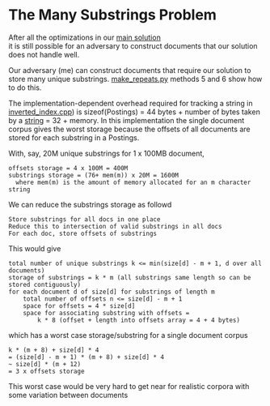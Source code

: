 ﻿The Many Substrings Problem
===========================
After all the optimizations in our [main solution](https://github.com/peterwilliams97/repeats)  
it is still possible for an adversary to construct documents that our solution does 
not handle well.

Our adversary (me) can construct documents that require our solution to store 
many unique substrings. 
[make_repeats.py](https://github.com/peterwilliams97/repeats/blob/master/make_repeats.py)
methods 5 and 6 show how to do this.    

The implementation-dependent overhead required for tracking a string in 
[inverted_index.cpp](https://github.com/peterwilliams97/repeats/blob/master/repeats/inverted_index.cpp))
is sizeof(Postings) = 44 bytes + number of bytes taken by a 
[string](http://social.msdn.microsoft.com/forums/en-US/vclanguage/thread/9a59970d-c7bf-4ed5-8267-e482c4e461a7/) 
= 32 + memory. In this 
implementation the single document corpus gives
the worst storage because the offsets of all documents are stored for each substring in a
Postings.

With, say, 20M unique substrings for 1 x 100MB document, 

    offsets storage = 4 x 100M = 400M
    substrings storage = (76+ mem(m)) x 20M = 1600M 
      where mem(m) is the amount of memory allocated for an m character string
        
    
We can reduce the substrings storage as followd
            
    Store substrings for all docs in one place
    Reduce this to intersection of valid substrings in all docs
    For each doc, store offsets of substrings
        
This would give

    total number of unique substrings k <= min(size[d] - m + 1, d over all documents) 
    storage of substrings = k * m (all substrings same length so can be stored contiguously)
    for each document d of size[d] for substrings of length m
        total number of offsets n <= size[d] - m + 1
        space for offsets = 4 * size[d]
        space for associating substring with offsets =
            k * 8 (offset + length into offsets array = 4 + 4 bytes)        
        
which has a worst case storage/substring for a single document corpus
        
    k * (m + 8) + size[d] * 4
    = (size[d] - m + 1) * (m + 8) + size[d] * 4    
    ~ size[d] * (m + 12) 
    = 3 x offsets storage
    
This worst case would be very hard to get near for realistic corpora with some 
variation between documents    